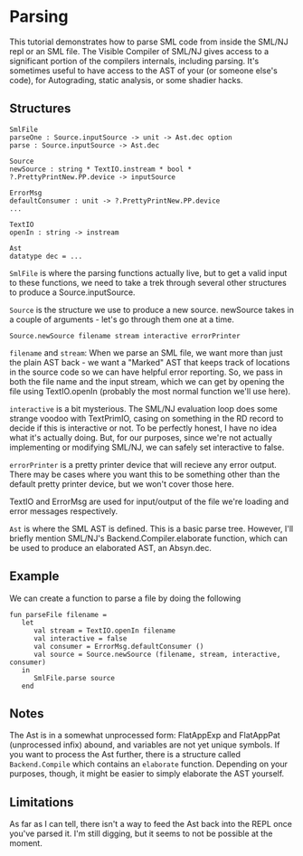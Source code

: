 # Parsing

This tutorial demonstrates how to parse SML code from inside the SML/NJ repl or an SML file. The Visible Compiler 
of SML/NJ gives access to a significant portion of the compilers internals, including parsing. It's sometimes useful to 
have access to the AST of your (or someone else's code), for Autograding, static analysis, or some shadier hacks. 

## Structures 

```
SmlFile 
parseOne : Source.inputSource -> unit -> Ast.dec option
parse : Source.inputSource -> Ast.dec

Source
newSource : string * TextIO.instream * bool * ?.PrettyPrintNew.PP.device -> inputSource

ErrorMsg 
defaultConsumer : unit -> ?.PrettyPrintNew.PP.device
...

TextIO
openIn : string -> instream 

Ast
datatype dec = ...
```

`SmlFile` is where the parsing functions actually live, but to get a valid input to these functions, we need to take a 
trek through several other structures to produce a Source.inputSource. 

`Source` is the structure we use to produce a new source. newSource takes in a couple of arguments - let's go through
them one at a time. 

```
Source.newSource filename stream interactive errorPrinter 
```

`filename` and `stream`: When we parse an SML file, we want more than just the plain AST back - we want a "Marked" AST that keeps track of locations in the source code so we can have helpful error 
reporting. So, we pass in both the file name and the input stream, which we can get by opening the file using 
TextIO.openIn (probably the most normal function we'll use here). 

`interactive` is a bit mysterious. The SML/NJ evaluation loop does some strange voodoo with TextPrimIO, casing on
something in the RD record to decide if this is interactive or not. To be perfectly honest, I have no idea what it's 
actually doing. But, for our purposes, since we're not actually implementing or modifying SML/NJ, we can safely set
interactive to false. 

`errorPrinter` is a pretty printer device that will recieve any error output. There may be cases where you want this 
to be something other than the default pretty printer device, but we won't cover those here. 

TextIO and ErrorMsg are used for input/output of the file we're loading and error messages respectively. 

`Ast` is where the SML AST is defined. This is a basic parse tree. However, I'll briefly mention SML/NJ's
Backend.Compiler.elaborate function, which can be used to produce an elaborated AST, an Absyn.dec.

## Example

We can create a function to parse a file by doing the following

```
fun parseFile filename = 
   let 
      val stream = TextIO.openIn filename
      val interactive = false
      val consumer = ErrorMsg.defaultConsumer ()
      val source = Source.newSource (filename, stream, interactive, consumer)
   in
      SmlFile.parse source
   end
```
## Notes

The Ast is in a somewhat unprocessed form: FlatAppExp and FlatAppPat (unprocessed infix) abound, and variables are 
not yet unique symbols. If you want to process the Ast further, there is a structure called `Backend.Compile` which 
contains an `elaborate` function. Depending on your purposes, though, it might be easier to simply elaborate the AST
yourself.

## Limitations 

As far as I can tell, there isn't a way to feed the Ast back into the REPL once you've parsed it. I'm still digging,
but it seems to not be possible at the moment. 
